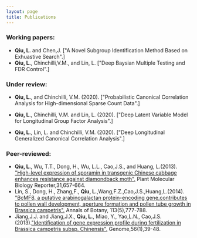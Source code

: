 ```yaml
---
layout: page
title: Publications
---
```


### Working papers:

- **Qiu, L.** and Chen,J. ["A Novel Subgroup Identification Method Based on Exhuastive Search".]
- **Qiu, L.**, Chinchilli,V.M., and Lin, L. ["Deep Baysian Multiple Testing and FDR Control".]

### Under review:

- **Qiu, L.**, and Chinchilli, V.M. (2020). ["Probabilistic Canonical Correlation Analysis for High-dimensional
Sparse Count Data".]

- **Qiu, L.**, Chinchilli, V.M. and Lin, L. (2020). ["Deep Latent Variable Model for Longitudinal Group Factor Analysis".]

- **Qiu, L.**, Lin, L. and Chinchilli, V.M.  (2020). ["Deep Longitudinal Generalized Canonical Correlation Analysis".]

### Peer-reviewed:

- **Qiu, L.**, Wu, T.T., Dong, H., Wu, L.L., Cao,J.S., and Huang, L.(2013). ["High-level expression of sporamin in transgenic Chinese cabbage enhances
resistance against diamondback moth".](https://link.springer.com/article/10.1007/s11105-012-0536-1) Plant Molecular Biology Reporter,31,657-664.
- Lin, S., Dong, H., Zhang,F., **Qiu, L.**,Wang,F.Z.,Cao,J.S.,Huang,L.(2014). ["BcMF8, a putative arabinogalactan protein-encoding gene,contributes to pollen
wall development, aperture formation and pollen tube growth in Brassica campetris".](https://academic.oup.com/aob/article/113/5/777/159963) Annals of Botany, 113(5),777-788.
- Jiang,J.J. and Jiang,J.X., **Qiu, L.**, Miao, Y., Yao,L.N., Cao,J.S.(2013).["Identification of gene expression profile during
fertilization in Brassica campetris subsp. Chinensis".](https://www.nrcresearchpress.com/doi/abs/10.1139/gen-2012-0088#.XrHFvC2ZPys) Genome,56(1),39-48.

